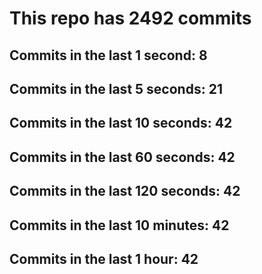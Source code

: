 # This repo has 2492 commits

## Commits in the last 1 second: 8
## Commits in the last 5 seconds: 21
## Commits in the last 10 seconds: 42
## Commits in the last 60 seconds: 42
## Commits in the last 120 seconds: 42
## Commits in the last 10 minutes: 42
## Commits in the last 1 hour: 42
